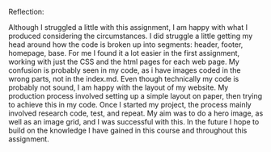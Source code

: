
Reflection:

Although I struggled a little with this assignment, I am happy with what I produced considering the circumstances. I did struggle a little getting my head around how the code is broken up into segments: header, footer, homepage, base. For me I found it a lot easier in the first assignment, working with just the CSS and the html pages for each web page. My confusion is probably seen in my code, as i have images coded in the wrong parts, not in the index.md. Even though technically my code is probably not sound, I am happy with the layout of my website. My production process involved setting up a simple layout on paper, then trying to achieve this in my code. Once I started my project, the process mainly involved research code, test, and repeat. My aim was to do a hero image, as well as an image grid, and I was successful with this.  In the future I hope to build on the knowledge I have gained in this course and throughout this assignment.